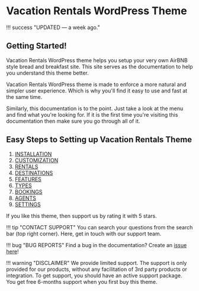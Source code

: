 # Vacation Rentals WordPress Theme

!!! success "UPDATED — a week ago."

## Getting Started!
Vacation Rentals WordPress theme helps you setup your very own AirBNB style bread and breakfast site. This site serves as the documentation to help you understand this theme better. 

Vacation Rentals WordPress theme is made to enforce a more natural and simpler user experience. Which is why you'll find it easy to use and fast at the same time. 

Similarly, this documentation is to the point. Just take a look at the menu and find what you're looking for. If it is the first time you're visiting this documentation then make sure you go through all of it.

## Easy Steps to Setting up Vacation Rentals Theme

1. [INSTALLATION](installation.md)
2. [CUSTOMIZATION](customization.md)
3. [RENTALS](rentals.md)
4. [DESTINATIONS](destinations.md)
5. [FEATURES](features.md)
6. [TYPES](types.md)
7. [BOOKINGS](bookings.md)
8. [AGENTS](agents.md)
9. [SETTINGS](settings.md)

If you like this theme, then support us by rating it with 5 stars.

!!! tip "CONTACT SUPPORT"
     You can search your questions from the search bar (top right corner). Here, get in touch with our support team.

!!! bug "BUG REPORTS"
    Find a bug in the documentation? Create an [issue here](https://github.com/ahmadawais/vrdoc/issues/new)!

!!! warning "DISCLAIMER"
    We provide limited support. The support is only provided for our products, without any facilitation of 3rd party products or integration. To get support, you should have an active support package. You get free 6-months support when you first buy this theme.
